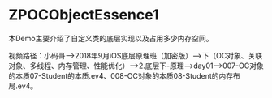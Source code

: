 # ZPOCObjectEssence1
本Demo主要介绍了自定义类的底层实现以及占用多少内存空间。

视频路径：小码哥——>2018年9月iOS底层原理班（加密版）——>下（OC对象、关联对象、多线程、内存管理、性能优化）——>2.底层下-原理——>day01——>007-OC对象的本质07-Student的本质.ev4、008-OC对象的本质08-Student的内存布局.ev4。
